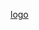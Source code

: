 [logo](https://github.com/damienmarchandfr/firefox-WebExtensions-Pinterest-downloader/blob/develop/logo.png)